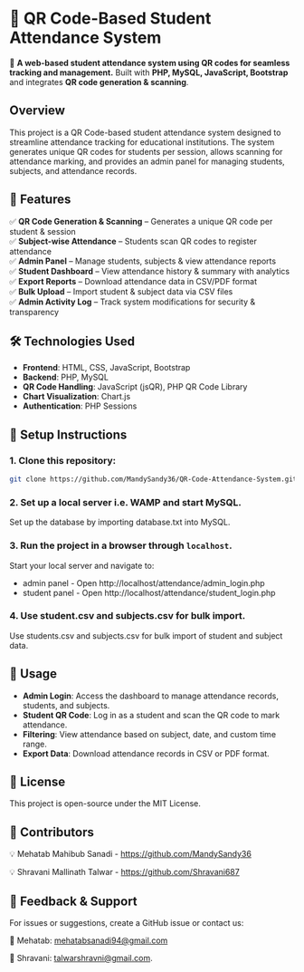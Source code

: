 # 📌 QR Code-Based Student Attendance System

🚀 **A web-based student attendance system using QR codes for seamless tracking and management.**  Built with **PHP, MySQL, JavaScript, Bootstrap** and integrates **QR code generation & scanning**.  

## Overview

This project is a QR Code-based student attendance system designed to streamline attendance tracking for educational institutions. The system generates unique QR codes for students per session, allows scanning for attendance marking, and provides an admin panel for managing students, subjects, and attendance records.


## 🌟 Features
✅ **QR Code Generation & Scanning** – Generates a unique QR code per student & session  
✅ **Subject-wise Attendance** – Students scan QR codes to register attendance  
✅ **Admin Panel** – Manage students, subjects & view attendance reports  
✅ **Student Dashboard** – View attendance history & summary with analytics  
✅ **Export Reports** – Download attendance data in CSV/PDF format    
✅ **Bulk Upload** – Import student & subject data via CSV files  
✅ **Admin Activity Log** – Track system modifications for security & transparency 

## 🛠️ Technologies Used
- **Frontend**: HTML, CSS, JavaScript, Bootstrap  
- **Backend**: PHP, MySQL  
- **QR Code Handling**: JavaScript (jsQR), PHP QR Code Library  
- **Chart Visualization**: Chart.js  
- **Authentication**: PHP Sessions 

## 🚀 Setup Instructions
### 1. Clone this repository:
   ```bash
   git clone https://github.com/MandySandy36/QR-Code-Attendance-System.git
   ```
### 2. Set up a local server i.e. WAMP and start MySQL.
   Set up the database by importing database.txt into MySQL.
### 3. Run the project in a browser through `localhost`.
   Start your local server and navigate to:
   - admin panel - Open http://localhost/attendance/admin_login.php
   - student panel - Open http://localhost/attendance/student_login.php

### 4. Use student.csv and subjects.csv for bulk import.
   Use students.csv and subjects.csv for bulk import of student and subject data.

## 📌 Usage
- **Admin Login**: Access the dashboard to manage attendance records, students, and subjects.
- **Student QR Code**: Log in as a student and scan the QR code to mark attendance.
- **Filtering**: View attendance based on subject, date, and custom time range.
- **Export Data**: Download attendance records in CSV or PDF format.

## 📜 License
This project is open-source under the MIT License.


## 👥 Contributors
💡 Mehatab Mahibub Sanadi - https://github.com/MandySandy36

💡 Shravani Mallinath Talwar - https://github.com/Shravani687


## 💬 Feedback & Support
For issues or suggestions, create a GitHub issue or contact us:

📧 Mehatab: mehatabsanadi94@gmail.com 

📧 Shravani: talwarshravni@gmail.com.
